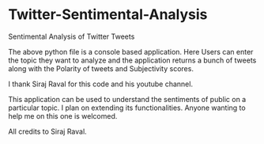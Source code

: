 # Twitter-Sentimental-Analysis
Sentimental Analysis of Twitter Tweets

The above python file is a console based application. Here Users can enter the topic they want to analyze and the application returns a bunch of tweets along with the Polarity of tweets and Subjectivity scores.

I thank Siraj Raval for this code and his youtube channel.

This application can be used to understand the sentiments of public on a particular topic. I plan on extending its functionalities. Anyone wanting to help me on this one is welcomed.

All credits to Siraj Raval.

